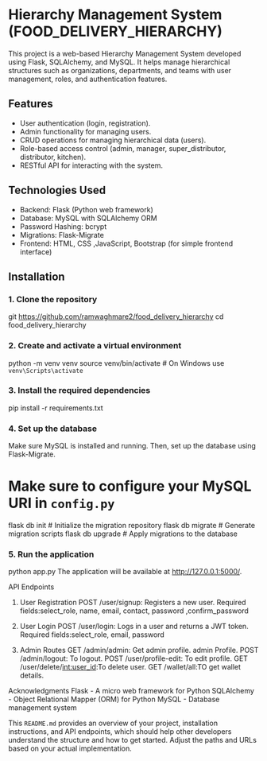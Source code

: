 #  Hierarchy Management System (FOOD_DELIVERY_HIERARCHY)

This project is a web-based Hierarchy Management System developed using Flask, SQLAlchemy, and MySQL. It helps manage hierarchical structures such as organizations, departments, and teams with user management, roles, and authentication features.

## Features

- User authentication (login, registration).
- Admin functionality for managing users.
- CRUD operations for managing hierarchical data (users).
- Role-based access control (admin, manager, super_distributor, distributor, kitchen).
- RESTful API for interacting with the system.

## Technologies Used

- Backend: Flask (Python web framework)
- Database: MySQL with SQLAlchemy ORM
- Password Hashing: bcrypt
- Migrations: Flask-Migrate
- Frontend: HTML, CSS ,JavaScript, Bootstrap (for simple frontend interface)

## Installation

### 1. Clone the repository

git https://github.com/ramwaghmare2/food_delivery_hierarchy
cd food_delivery_hierarchy

### 2. Create and activate a virtual environment
python -m venv venv
source venv/bin/activate  # On Windows use `venv\Scripts\activate`

### 3. Install the required dependencies
pip install -r requirements.txt

### 4. Set up the database
Make sure MySQL is installed and running. Then, set up the database using Flask-Migrate.

# Make sure to configure your MySQL URI in `config.py`
flask db init      # Initialize the migration repository
flask db migrate   # Generate migration scripts
flask db upgrade   # Apply migrations to the database

### 5. Run the application
python app.py
The application will be available at http://127.0.0.1:5000/.

API Endpoints
1. User Registration
POST /user/signup: Registers a new user.
Required fields:select_role, name, email, contact, password ,confirm_password

2. User Login
POST /user/login: Logs in a user and returns a JWT token.
Required fields:select_role, email, password

3. Admin Routes
GET /admin/admin: Get admin profile.
admin Profile.
POST /admin/logout: To logout.
POST /user/profile-edit: To edit profile.
GET /user/delete/<int:user_id>:To delete user.
GET /wallet/all:TO get wallet details.

Acknowledgments
Flask - A micro web framework for Python
SQLAlchemy - Object Relational Mapper (ORM) for Python
MySQL - Database management system


This `README.md` provides an overview of your project, installation instructions, and API endpoints, which should help other developers understand the structure and how to get started. Adjust the paths and URLs based on your actual implementation.
